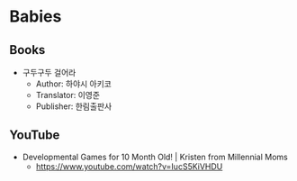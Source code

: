 # Babies
## Books
* 구두구두 걸어라
  - Author: 하야시 아키코
  - Translator: 이영준
  - Publisher: 한림출판사
## YouTube
* Developmental Games for 10 Month Old! | Kristen from Millennial Moms
  * https://www.youtube.com/watch?v=IucS5KiVHDU

